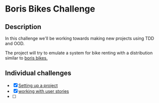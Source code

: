 # Boris Bikes Challenge

## Description

In this challenge we'll be working towards making new projects using TDD and OOD.

The project will try to emulate a system for bike renting with a distribution similar to [boris bikes.](https://tfl.gov.uk/modes/cycling/santander-cycles)


## Individual challenges
- [x] [Setting up a project](./1_setting_up_a_project.md)
- [x] [working with user stories](./2_working_with_user_stories.md)
- [ ]
